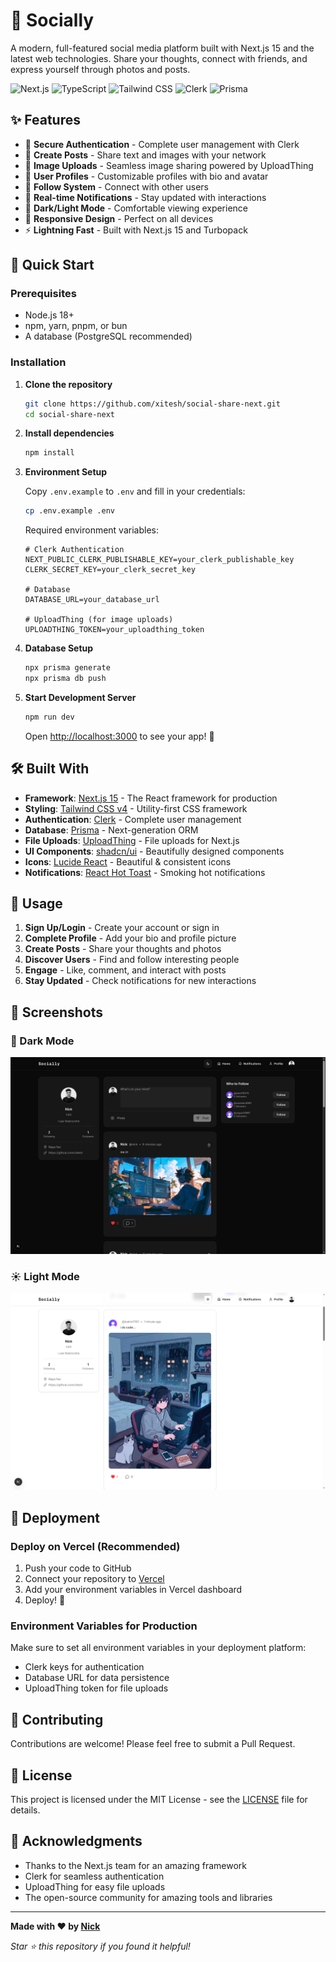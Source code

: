 # 🌟 Socially

A modern, full-featured social media platform built with Next.js 15 and the latest web technologies. Share your thoughts, connect with friends, and express yourself through photos and posts.

![Next.js](https://img.shields.io/badge/Next.js-15.4.1-black?style=flat&logo=next.js)
![TypeScript](https://img.shields.io/badge/TypeScript-5.0-blue?style=flat&logo=typescript)
![Tailwind CSS](https://img.shields.io/badge/Tailwind-v4-38bdf8?style=flat&logo=tailwindcss)
![Clerk](https://img.shields.io/badge/Clerk-Auth-purple?style=flat)
![Prisma](https://img.shields.io/badge/Prisma-ORM-2d3748?style=flat&logo=prisma)

## ✨ Features

- 🔐 **Secure Authentication** - Complete user management with Clerk
- 📝 **Create Posts** - Share text and images with your network
- 📸 **Image Uploads** - Seamless image sharing powered by UploadThing
- 👤 **User Profiles** - Customizable profiles with bio and avatar
- 👥 **Follow System** - Connect with other users
- 🔔 **Real-time Notifications** - Stay updated with interactions
- 🌙 **Dark/Light Mode** - Comfortable viewing experience
- 📱 **Responsive Design** - Perfect on all devices
- ⚡ **Lightning Fast** - Built with Next.js 15 and Turbopack

## 🚀 Quick Start

### Prerequisites

- Node.js 18+
- npm, yarn, pnpm, or bun
- A database (PostgreSQL recommended)

### Installation

1. **Clone the repository**

   ```bash
   git clone https://github.com/xitesh/social-share-next.git
   cd social-share-next
   ```

2. **Install dependencies**

   ```bash
   npm install
   ```

3. **Environment Setup**

   Copy `.env.example` to `.env` and fill in your credentials:

   ```bash
   cp .env.example .env
   ```

   Required environment variables:

   ```env
   # Clerk Authentication
   NEXT_PUBLIC_CLERK_PUBLISHABLE_KEY=your_clerk_publishable_key
   CLERK_SECRET_KEY=your_clerk_secret_key

   # Database
   DATABASE_URL=your_database_url

   # UploadThing (for image uploads)
   UPLOADTHING_TOKEN=your_uploadthing_token
   ```

4. **Database Setup**

   ```bash
   npx prisma generate
   npx prisma db push
   ```

5. **Start Development Server**

   ```bash
   npm run dev
   ```

   Open [http://localhost:3000](http://localhost:3000) to see your app! 🎉

## 🛠️ Built With

- **Framework**: [Next.js 15](https://nextjs.org/) - The React framework for production
- **Styling**: [Tailwind CSS v4](https://tailwindcss.com/) - Utility-first CSS framework
- **Authentication**: [Clerk](https://clerk.dev/) - Complete user management
- **Database**: [Prisma](https://prisma.io/) - Next-generation ORM
- **File Uploads**: [UploadThing](https://uploadthing.com/) - File uploads for Next.js
- **UI Components**: [shadcn/ui](https://ui.shadcn.com/) - Beautifully designed components
- **Icons**: [Lucide React](https://lucide.dev/) - Beautiful & consistent icons
- **Notifications**: [React Hot Toast](https://react-hot-toast.com/) - Smoking hot notifications

## 🎯 Usage

1. **Sign Up/Login** - Create your account or sign in
2. **Complete Profile** - Add your bio and profile picture
3. **Create Posts** - Share your thoughts and photos
4. **Discover Users** - Find and follow interesting people
5. **Engage** - Like, comment, and interact with posts
6. **Stay Updated** - Check notifications for new interactions

## 📱 Screenshots

### 🌙 Dark Mode

![Socially Dark Mode](./public/socially-screenshot-black.png)

### ☀️ Light Mode

![Socially Light Mode](./public/socially-screenshot-white.png)

## 🚀 Deployment

### Deploy on Vercel (Recommended)

1. Push your code to GitHub
2. Connect your repository to [Vercel](https://vercel.com)
3. Add your environment variables in Vercel dashboard
4. Deploy! 🎉

### Environment Variables for Production

Make sure to set all environment variables in your deployment platform:

- Clerk keys for authentication
- Database URL for data persistence
- UploadThing token for file uploads

## 🤝 Contributing

Contributions are welcome! Please feel free to submit a Pull Request.

## 📄 License

This project is licensed under the MIT License - see the [LICENSE](LICENSE) file for details.

## 🙏 Acknowledgments

- Thanks to the Next.js team for an amazing framework
- Clerk for seamless authentication
- UploadThing for easy file uploads
- The open-source community for amazing tools and libraries

---

**Made with ❤️ by [Nick](https://github.com/xitesh)**

_Star ⭐ this repository if you found it helpful!_
